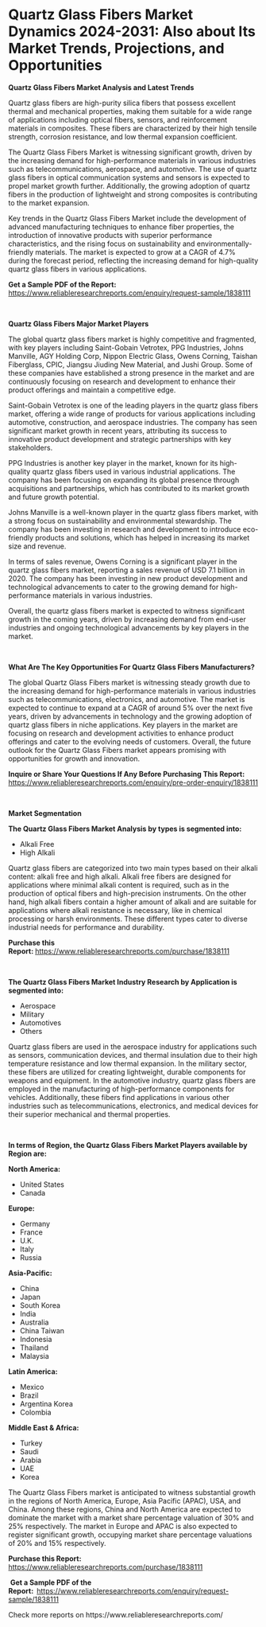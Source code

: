 <p><h1>Quartz Glass Fibers Market Dynamics 2024-2031: Also about Its Market Trends, Projections, and Opportunities</h1></p><p><strong>Quartz Glass Fibers Market Analysis and Latest Trends</strong></p>
<p><p>Quartz glass fibers are high-purity silica fibers that possess excellent thermal and mechanical properties, making them suitable for a wide range of applications including optical fibers, sensors, and reinforcement materials in composites. These fibers are characterized by their high tensile strength, corrosion resistance, and low thermal expansion coefficient.</p><p>The Quartz Glass Fibers Market is witnessing significant growth, driven by the increasing demand for high-performance materials in various industries such as telecommunications, aerospace, and automotive. The use of quartz glass fibers in optical communication systems and sensors is expected to propel market growth further. Additionally, the growing adoption of quartz fibers in the production of lightweight and strong composites is contributing to the market expansion.</p><p>Key trends in the Quartz Glass Fibers Market include the development of advanced manufacturing techniques to enhance fiber properties, the introduction of innovative products with superior performance characteristics, and the rising focus on sustainability and environmentally-friendly materials. The market is expected to grow at a CAGR of 4.7% during the forecast period, reflecting the increasing demand for high-quality quartz glass fibers in various applications.</p></p>
<p><strong>Get a Sample PDF of the Report:&nbsp;</strong> <a href="https://www.reliableresearchreports.com/enquiry/request-sample/1838111">https://www.reliableresearchreports.com/enquiry/request-sample/1838111</a></p>
<p>&nbsp;</p>
<p><strong>Quartz Glass Fibers Major Market Players</strong></p>
<p><p>The global quartz glass fibers market is highly competitive and fragmented, with key players including Saint-Gobain Vetrotex, PPG Industries, Johns Manville, AGY Holding Corp, Nippon Electric Glass, Owens Corning, Taishan Fiberglass, CPIC, Jiangsu Jiuding New Material, and Jushi Group. Some of these companies have established a strong presence in the market and are continuously focusing on research and development to enhance their product offerings and maintain a competitive edge.</p><p>Saint-Gobain Vetrotex is one of the leading players in the quartz glass fibers market, offering a wide range of products for various applications including automotive, construction, and aerospace industries. The company has seen significant market growth in recent years, attributing its success to innovative product development and strategic partnerships with key stakeholders.</p><p>PPG Industries is another key player in the market, known for its high-quality quartz glass fibers used in various industrial applications. The company has been focusing on expanding its global presence through acquisitions and partnerships, which has contributed to its market growth and future growth potential.</p><p>Johns Manville is a well-known player in the quartz glass fibers market, with a strong focus on sustainability and environmental stewardship. The company has been investing in research and development to introduce eco-friendly products and solutions, which has helped in increasing its market size and revenue.</p><p>In terms of sales revenue, Owens Corning is a significant player in the quartz glass fibers market, reporting a sales revenue of USD 7.1 billion in 2020. The company has been investing in new product development and technological advancements to cater to the growing demand for high-performance materials in various industries.</p><p>Overall, the quartz glass fibers market is expected to witness significant growth in the coming years, driven by increasing demand from end-user industries and ongoing technological advancements by key players in the market.</p></p>
<p>&nbsp;</p>
<p><strong>What Are The Key Opportunities For Quartz Glass Fibers Manufacturers?</strong></p>
<p><p>The global Quartz Glass Fibers market is witnessing steady growth due to the increasing demand for high-performance materials in various industries such as telecommunications, electronics, and automotive. The market is expected to continue to expand at a CAGR of around 5% over the next five years, driven by advancements in technology and the growing adoption of quartz glass fibers in niche applications. Key players in the market are focusing on research and development activities to enhance product offerings and cater to the evolving needs of customers. Overall, the future outlook for the Quartz Glass Fibers market appears promising with opportunities for growth and innovation.</p></p>
<p><strong>Inquire or Share Your Questions If Any Before Purchasing This Report:</strong> <a href="https://www.reliableresearchreports.com/enquiry/pre-order-enquiry/1838111">https://www.reliableresearchreports.com/enquiry/pre-order-enquiry/1838111</a></p>
<p>&nbsp;</p>
<p><strong>Market Segmentation</strong></p>
<p><strong>The Quartz Glass Fibers Market Analysis by types is segmented into:</strong></p>
<p><ul><li>Alkali Free</li><li>High Alkali</li></ul></p>
<p><p>Quartz glass fibers are categorized into two main types based on their alkali content: alkali free and high alkali. Alkali free fibers are designed for applications where minimal alkali content is required, such as in the production of optical fibers and high-precision instruments. On the other hand, high alkali fibers contain a higher amount of alkali and are suitable for applications where alkali resistance is necessary, like in chemical processing or harsh environments. These different types cater to diverse industrial needs for performance and durability.</p></p>
<p><strong>Purchase this Report:&nbsp;</strong><a href="https://www.reliableresearchreports.com/purchase/1838111">https://www.reliableresearchreports.com/purchase/1838111</a></p>
<p>&nbsp;</p>
<p><strong>The Quartz Glass Fibers Market Industry Research by Application is segmented into:</strong></p>
<p><ul><li>Aerospace</li><li>Military</li><li>Automotives</li><li>Others</li></ul></p>
<p><p>Quartz glass fibers are used in the aerospace industry for applications such as sensors, communication devices, and thermal insulation due to their high temperature resistance and low thermal expansion. In the military sector, these fibers are utilized for creating lightweight, durable components for weapons and equipment. In the automotive industry, quartz glass fibers are employed in the manufacturing of high-performance components for vehicles. Additionally, these fibers find applications in various other industries such as telecommunications, electronics, and medical devices for their superior mechanical and thermal properties.</p></p>
<p>&nbsp;</p>
<p><strong>In terms of Region, the Quartz Glass Fibers Market Players available by Region are:</strong></p>
<p>
    <p> <strong> North America: </strong>
        <ul>
            <li>United States</li>
            <li>Canada</li>
        </ul>
        </p> 
    <p> <strong> Europe: </strong>
        <ul>
            <li>Germany</li>
            <li>France</li>
            <li>U.K.</li>
            <li>Italy</li>
            <li>Russia</li>
        </ul>
        </p> 
    <p> <strong> Asia-Pacific: </strong>
        <ul>
            <li>China</li>
            <li>Japan</li>
            <li>South Korea</li>
            <li>India</li>
            <li>Australia</li>
            <li>China Taiwan</li>
            <li>Indonesia</li>
            <li>Thailand</li>
            <li>Malaysia</li>
        </ul>
        </p> 
    <p> <strong> Latin America: </strong>
        <ul>
            <li>Mexico</li>
            <li>Brazil</li>
            <li>Argentina Korea</li>
            <li>Colombia</li>
        </ul>
        </p> 
    <p> <strong> Middle East & Africa: </strong>
        <ul>
            <li>Turkey</li>
            <li>Saudi</li>
            <li>Arabia</li>
            <li>UAE</li>
            <li>Korea</li>
        </ul>
    </p>
    </p>
<p><p>The Quartz Glass Fibers market is anticipated to witness substantial growth in the regions of North America, Europe, Asia Pacific (APAC), USA, and China. Among these regions, China and North America are expected to dominate the market with a market share percentage valuation of 30% and 25% respectively. The market in Europe and APAC is also expected to register significant growth, occupying market share percentage valuations of 20% and 15% respectively.</p></p>
<p><strong>Purchase this Report: </strong><a href="https://www.reliableresearchreports.com/purchase/1838111">https://www.reliableresearchreports.com/purchase/1838111</a></p>
<p>&nbsp;<strong>Get a Sample PDF of the Report:&nbsp;&nbsp;</strong><a href="https://www.reliableresearchreports.com/enquiry/request-sample/1838111">https://www.reliableresearchreports.com/enquiry/request-sample/1838111</a></p>
<p><strong></strong></p>
<p>Check more reports on https://www.reliableresearchreports.com/</p>